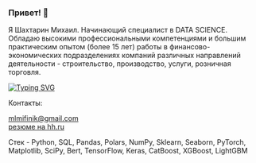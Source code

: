 ### Привет! 👋

Я Шахтарин Михаил. Начинающий специалист в DATA SCIENCE. Обладаю высокими профессиональными компетенциями и большим практическим опытом (более 15 лет) работы в финансово-экономических подразделениях компаний различных направлений деятельности - строительство, производство, услуги, розничная торговля.

[![Typing SVG](https://readme-typing-svg.herokuapp.com?color=%ffffff&lines=junior+data+scientist)](https://git.io/typing-svg)

Контакты:

  mlmifinik@gmail.com<br>
  [резюме на hh.ru](https://hh.ru/resume/60fee53cff0c02c0120039ed1f6b4453736b73)

Стек - Python, SQL, Pandas, Polars, NumPy, Sklearn, Seaborn, PyTorch, Matplotlib, SciPy, Bert, TensorFlow, Keras, CatBoost, XGBoost, LightGBM



<!--
**mlmifinik/mlmifinik** is a ✨ _special_ ✨ repository because its `README.md` (this file) appears on your GitHub profile.

Here are some ideas to get you started:

- 🔭 I’m currently working on ...
- 🌱 I’m currently learning ...
- 👯 I’m looking to collaborate on ...
- 🤔 I’m looking for help with ...
- 💬 Ask me about ...
- 📫 How to reach me: ...
- 😄 Pronouns: ...
- ⚡ Fun fact: ...
-->
